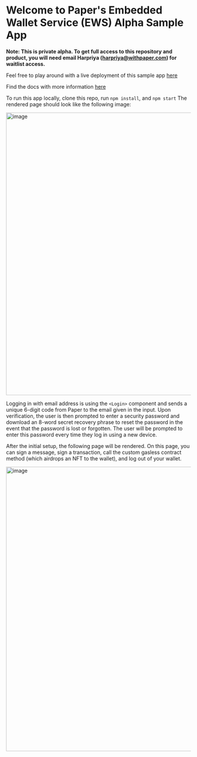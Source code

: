 # Welcome to Paper's Embedded Wallet Service (EWS) Alpha Sample App

**Note: This is private alpha. To get full access to this repository and product, you will need email Harpriya (harpriya@withpaper.com) for waitlist access.**

Feel free to play around with a live deployment of this sample app [here](https://wallet-managed-auth-react-demo-mug0.zeet-paper.zeet.app)

Find the docs with more information [here](https://ews.withpaper.com/docs)

To run this app locally, clone this repo, run `npm install`, and `npm start`
The rendered page should look like the following image:

<img width="770" alt="image" src="https://user-images.githubusercontent.com/44563205/210889009-684723d5-e0c7-40c8-94f2-5b589af0b65b.png">

Logging in with email address is using the `<Login>` component and sends a unique 6-digit code from Paper to the email given in the input. Upon verification, the user is then prompted to enter a security password and download an 8-word secret recovery phrase to reset the password in the event that the password is lost or forgotten. The user will be prompted to enter this password every time they log in using a new device.

After the initial setup, the following page will be rendered. On this page, you can sign a message, sign a transaction, call the custom gasless contract method (which airdrops an NFT to the wallet), and log out of your wallet.

<img width="775" alt="image" src="https://user-images.githubusercontent.com/44563205/210889154-eeb4ce92-f20f-494f-a35f-f043388eb3ff.png">
